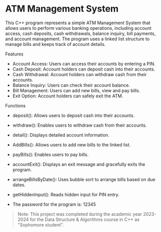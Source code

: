 # ATM Management System

This C++ program represents a simple ATM Management System that allows users to perform various banking operations, including account access, cash deposits, cash withdrawals, balance inquiry, bill payments, and account management. 
The program uses a linked list structure to manage bills and keeps track of account details.

 Features
- Account Access: Users can access their accounts by entering a PIN.
- Cash Deposit: Account holders can deposit cash into their accounts.
- Cash Withdrawal: Account holders can withdraw cash from their accounts.
- Balance Inquiry: Users can check their account balance.
- Bill Management: Users can add new bills, view and pay bills.
- Exit Option: Account holders can safely exit the ATM.

Functions
- deposit(): Allows users to deposit cash into their accounts.
- withdraw(): Enables users to withdraw cash from their accounts.
- detail(): Displays detailed account information.
- AddBills(): Allows users to add new bills to the linked list.
- payBills(): Enables users to pay bills.
- accountExit(): Displays an exit message and gracefully exits the program.
- arrangeBillsByDate(): Uses bubble sort to arrange bills based on due dates.
- getHiddenInput(): Reads hidden input for PIN entry.

- The password for the program is: 12345

> Note: This project was completed during the academic year 2023-2024 for the Data Structure & Algorithms course in C++ as "Sophomore student".

